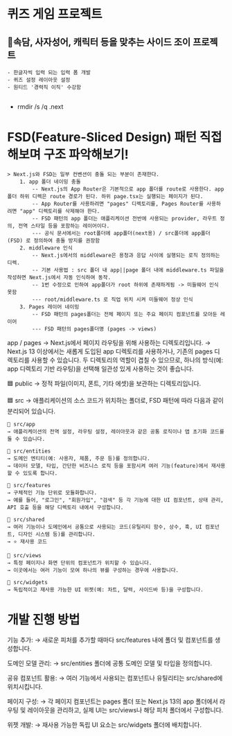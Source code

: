 # 퀴즈 게임 프로젝트
## 📌속담, 사자성어, 캐릭터 등을 맞추는 사이드 조이 프로젝트
	- 한글자씩 입력 되는 입력 폼 개발
	- 퀴즈 설정 레이아웃 설정
	- 원티드 '경력직 이직' 수강함
	

## 
- rmdir /s /q .next

# FSD(Feature-Sliced Design) 패턴 직접 해보며 구조 파악해보기!
	> Next.js와 FSD는 일부 컨벤션이 충돌 되는 부분이 존재한다.
		1. app 폴더 네이밍 충돌
			-- Next.js의 App Router은 기본적으로 app 폴더를 route로 사용한다. app 폴더 하위 디렉은 route 경로가 된다. 하위 page.tsx는 실행되는 페이지가 된다.
			-- App Router를 사용하려면 "pages" 디렉토리를, Pages Router를 사용하려면 "app" 디렉토리를 삭제해야 한다.
			-- FSD 패턴의 app 폴더는 애플리케이션 전반에 사용되는 provider, 라우트 정의, 전역 스타일 등을 포함하는 레이어이다.
			--- 공식 문서에서는 root폴더에 app폴더(next용) / src폴더에 app폴더(FSD) 로 정의하여 충돌 방지를 권장함
		2. middleware 인식
			-- Next.js에서의 middleware은 용청과 응답 사이에 실행되는 로직 정의하는 디렉.
			-- 기본 사용법 : src 폴더 내 app||page 폴더 내에 middleware.ts 파일을 작성하면 Next.js에서 자동 인식하여 동작.
			-- 1번 수정으로 인하여 app폴더가 root 하위에 존재하게됨 -> 미들웨어 인식 못함
			--- root/middleware.ts 로 직업 위치 시켜 미들웨어 정상 인식
		3. Pages 레이어 네이밍
			-- FSD 패턴의 pages폴더는 전체 페이지 또는 주요 페이지 컴포넌트를 모아둔 레이어
			--- FSD 패턴의 pages폴더명 (pages -> views) 


app / pages
→ Next.js에서 페이지 라우팅을 위해 사용하는 디렉토리입니다.
→ Next.js 13 이상에서는 새롭게 도입된 app 디렉토리를 사용하거나, 기존의 pages 디렉토리를 사용할 수 있습니다. 두 디렉토리의 역할이 겹칠 수 있으므로, 하나의 방식(예: app 디렉토리 기반 라우팅)을 선택해 일관성 있게 사용하는 것이 좋습니다.

🟦 public
→ 정적 파일(이미지, 폰트, 기타 에셋)을 보관하는 디렉토리입니다.

🟦 src
→ 애플리케이션의 소스 코드가 위치하는 폴더로, FSD 패턴에 따라 다음과 같이 분리되어 있습니다.

	🔷 src/app  
	→ 애플리케이션의 전역 설정, 라우팅 설정, 레이아웃과 같은 공통 로직이나 앱 초기화 코드를 둘 수 있습니다.

	🔷 src/entities
	→ 도메인 엔티티(예: 사용자, 제품, 주문 등)를 정의합니다.
	→ 데이터 모델, 타입, 간단한 비즈니스 로직 등을 포함시켜 여러 기능(feature)에서 재사용할 수 있도록 합니다.

	🔷 src/features
	→ 구체적인 기능 단위로 모듈화합니다.
	→ 예를 들어, "로그인", "회원가입", "검색" 등 각 기능에 대한 UI 컴포넌트, 상태 관리, API 호출 등을 해당 디렉토리 내에서 구성합니다.

	🔷 src/shared
	→ 여러 기능이나 도메인에서 공통으로 사용되는 코드(유틸리티 함수, 상수, 훅, UI 컴포넌트, 디자인 시스템 등)를 관리합니다.
	→ ⭐ 재사용 코드

	🔷 src/views
	→ 특정 페이지나 화면 단위의 컴포넌트가 위치할 수 있습니다.
	→ 이곳에서는 여러 기능이 모여 하나의 뷰를 구성하는 경우에 사용합니다.

	🔷 src/widgets
	→ 독립적이고 재사용 가능한 UI 위젯(예: 차트, 달력, 사이드바 등)을 구성합니다.


# 개발 진행 방법
기능 추가:
	→ 새로운 피처를 추가할 때마다 src/features 내에 폴더 및 컴포넌트를 생성합니다.

도메인 모델 관리:
	→ src/entities 폴더에 공통 도메인 모델 및 타입을 정의합니다.

공유 컴포넌트 활용:
	→ 여러 기능에서 사용되는 컴포넌트나 유틸리티는 src/shared에 위치시킵니다.

페이지 구성:
	→ 각 페이지 컴포넌트는 pages 폴더 또는 Next.js 13의 app 폴더에서 라우팅 및 레이아웃을 관리하고,
		실제 UI는 src/views나 해당 피처 폴더에서 구성합니다.
		
위젯 개발:
	→ 재사용 가능한 독립 UI 요소는 src/widgets 폴더에 배치합니다.